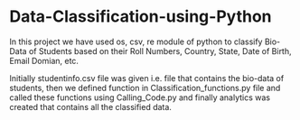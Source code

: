 # Data-Classification-using-Python

In this project we have used os, csv, re module of python to classify Bio-Data of Students based on their Roll Numbers, Country, State, Date of Birth, Email Domian, etc.

Initially studentinfo.csv file was given i.e. file that contains the bio-data of students, then we defined function in Classification_functions.py file and called these functions using Calling_Code.py and finally analytics was created that contains all the classified data.